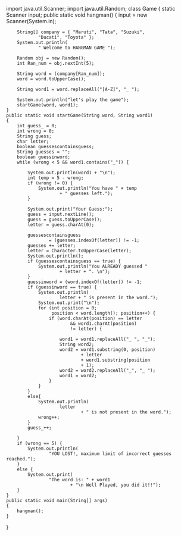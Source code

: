 
import java.util.Scanner;
import java.util.Random;
class Game {
    static Scanner input;
    public static void hangman()
    {
        input = new Scanner(System.in);

        String[] company = { "Maruti", "Tata", "Suzuki",
                "Ducati", "Toyota" };
        System.out.println(
                " Welcome to HANGMAN GAME ");

        Random obj = new Random();
        int Ran_num = obj.nextInt(5);

        String word = (company[Ran_num]);
        word = word.toUpperCase();

        String word1 = word.replaceAll("[A-Z]", "_ ");

        System.out.println("let's play the game");
        startGame(word, word1);
    }
    public static void startGame(String word, String word1)
    {
        int guess_ = 0;
        int wrong = 0;
        String guess;
        char letter;
        boolean guessescontainsguess;
        String guesses = "";
        boolean guessinword;
        while (wrong < 5 && word1.contains("_")) {

            System.out.println(word1 + "\n");
            int temp = 5 - wrong;
            if (wrong != 0) {
                System.out.println("You have " + temp
                        + " guesses left.");
            }

            System.out.print("Your Guess:");
            guess = input.nextLine();
            guess = guess.toUpperCase();
            letter = guess.charAt(0);

            guessescontainsguess
                    = (guesses.indexOf(letter)) != -1;
            guesses += letter;
            letter = Character.toUpperCase(letter);
            System.out.println();
            if (guessescontainsguess == true) {
                System.out.println("You ALREADY guessed "
                        + letter + ". \n");
            }
            guessinword = (word.indexOf(letter)) != -1;
            if (guessinword == true) {
                System.out.println(
                        letter + " is present in the word.");
                System.out.print("\n");
                for (int position = 0;
                     position < word.length(); position++) {
                    if (word.charAt(position) == letter
                            && word1.charAt(position)
                            != letter) {

                        word1 = word1.replaceAll("_ ", "_");
                        String word2;
                        word2 = word1.substring(0, position)
                                + letter
                                + word1.substring(position
                                + 1);
                        word2 = word2.replaceAll("_", "_ ");
                        word1 = word2;
                    }
                }
            }
            else{
                System.out.println(
                        letter
                                + " is not present in the word.");
                wrong++;
            }
            guess_++;

        }
        if (wrong == 5) {
            System.out.println(
                    "YOU LOST!, maximum limit of incorrect guesses reached.");
        }
        else {
            System.out.print(
                    "The word is: " + word1
                            + "\n Well Played, you did it!!");
        }
    }
    public static void main(String[] args)
    {
        hangman();
    }
}
